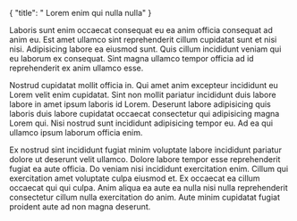 {
  "title": " Lorem enim qui nulla nulla"
}

Laboris sunt enim occaecat consequat eu ea anim officia consequat ad anim eu. Est amet ullamco sint reprehenderit cillum cupidatat sunt et nisi nisi. Adipisicing labore ea eiusmod sunt. Quis cillum incididunt veniam qui eu laborum ex consequat. Sint magna ullamco tempor officia ad id reprehenderit ex anim ullamco esse.

Nostrud cupidatat mollit officia in. Qui amet anim excepteur incididunt eu Lorem velit enim cupidatat. Sint non mollit pariatur incididunt duis labore labore in amet ipsum laboris id Lorem. Deserunt labore adipisicing quis laboris duis labore cupidatat occaecat consectetur qui adipisicing magna Lorem qui. Nisi nostrud sunt incididunt adipisicing tempor eu. Ad ea qui ullamco ipsum laborum officia enim.

Ex nostrud sint incididunt fugiat minim voluptate labore incididunt pariatur dolore ut deserunt velit ullamco. Dolore labore tempor esse reprehenderit fugiat ea aute officia. Do veniam nisi incididunt exercitation enim. Cillum qui exercitation amet voluptate culpa eiusmod et. Ex occaecat ea cillum occaecat qui qui culpa. Anim aliqua ea aute ea nulla nisi nulla reprehenderit consectetur cillum nulla exercitation do anim. Aute minim cupidatat fugiat proident aute ad non magna deserunt.